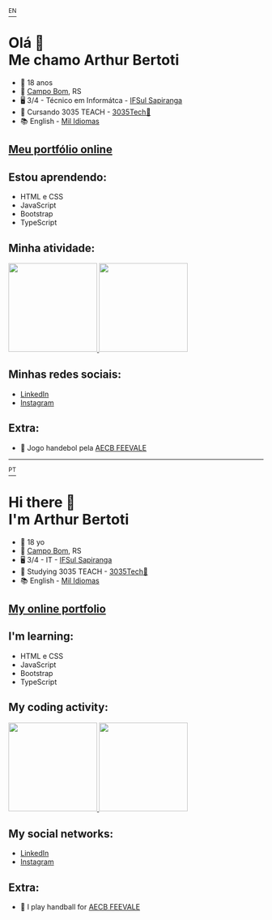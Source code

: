 <a id='ingles' href='#portugues'><sup>EN</sup><a>

# Olá 👋 <br> Me chamo Arthur Bertoti

- 🙂 18 anos
- 📌 [Campo Bom](https://www.google.com/maps/place/Campo+Bom,+RS/@-29.6760875,-51.0495443,13z/data=!3m1!4b1!4m5!3m4!1s0x9519404def9b59b5:0xce6eb6fcdd2d22b5!8m2!3d-29.6747831!4d-51.0613111), RS
- 🖥️ 3/4 - Técnico em Informátca - [IFSul Sapiranga](https://www.instagram.com/ifsulsapiranga/)
- 🚀 Cursando 3035 TEACH - [3035Tech💜](https://www.linkedin.com/company/3035-tech/)
- 📚 English - [Mil Idiomas](https://www.instagram.com/milidiomas/)

## [Meu portfólio online](https://arthurbertoti.github.io/portfolio/)

## Estou aprendendo:
- HTML e CSS
- JavaScript
- Bootstrap
- TypeScript

## Minha atividade:
<div>
  <a href="https://github.com/arthurbertoti">
  <img height="175px" src="https://github-readme-stats.vercel.app/api?username=arthurbertoti&show_icons=true&theme=github_dark&include_all_commits=true&count_private=true"/>
  <img height="175px" src="https://github-readme-stats.vercel.app/api/top-langs/?username=arthurbertoti&layout=compact&langs_count=8&theme=github_dark"/>
  </a>
</div>

## Minhas redes sociais:
- [LinkedIn](https://www.linkedin.com/in/arthurbertoti/)
- [Instagram](https://www.instagram.com/arthur_bertoti/)

## Extra:
- 🤾‍ Jogo handebol pela [AECB FEEVALE](https://www.instagram.com/handebol.campobom/)

<hr>

<!--PORTFOLIO EM INGLÊS-->


<a id='portugues' href='#ingles'><sup>PT</sup><a>

# Hi there 👋 <br> I'm Arthur Bertoti

- 🙂 18 yo
- 📌 [Campo Bom](https://www.google.com/maps/place/Campo+Bom,+RS/@-29.6760875,-51.0495443,13z/data=!3m1!4b1!4m5!3m4!1s0x9519404def9b59b5:0xce6eb6fcdd2d22b5!8m2!3d-29.6747831!4d-51.0613111), RS
- 🖥️ 3/4 - IT - [IFSul Sapiranga](https://www.instagram.com/ifsulsapiranga/)
- 🚀 Studying 3035 TEACH - [3035Tech💜](https://www.linkedin.com/company/3035-tech/)
- 📚 English - [Mil Idiomas](https://www.instagram.com/milidiomas/)

## [My online portfolio](https://arthurbertoti.github.io/portfolio/index-en.html)

## I'm learning:
- HTML e CSS
- JavaScript
- Bootstrap
- TypeScript

## My coding activity:
<div>
  <a href="https://github.com/arthurbertoti">
  <img height="175px" src="https://github-readme-stats.vercel.app/api?username=arthurbertoti&show_icons=true&theme=github_dark&include_all_commits=true&count_private=true"/>
  <img height="175px" src="https://github-readme-stats.vercel.app/api/top-langs/?username=arthurbertoti&layout=compact&langs_count=8&theme=github_dark"/>
  </a>
</div>

## My social networks:
- [LinkedIn](https://www.linkedin.com/in/arthurbertoti/)
- [Instagram](https://www.instagram.com/arthur_bertoti/)

## Extra:
- 🤾‍ I play handball for [AECB FEEVALE](https://www.instagram.com/handebol.campobom/)


<!--
OUTRAS IDEIAS

**arthurbertoti/arthurbertoti** is a ✨ _special_ ✨ repository because its `README.md` (this file) appears on your GitHub profile.


Here are some ideas to get you started:

- 🔭 I’m currently working on ...

- 👯 I’m looking to collaborate on ...
- 🤔 I’m looking for help with ...
- 💬 Ask me about ...
- 📫 How to reach me:
-->
